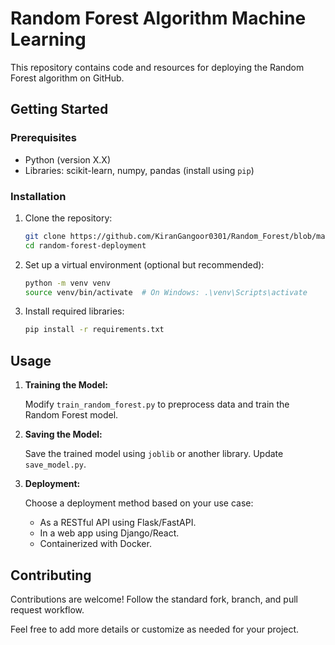 # Random Forest Algorithm Machine Learning

This repository contains code and resources for deploying the Random Forest algorithm on GitHub.

## Getting Started

### Prerequisites

- Python (version X.X)
- Libraries: scikit-learn, numpy, pandas (install using `pip`)

### Installation

1. Clone the repository:

   ```bash
   git clone https://github.com/KiranGangoor0301/Random_Forest/blob/main/random_forest.py
   cd random-forest-deployment
   ```

2. Set up a virtual environment (optional but recommended):

   ```bash
   python -m venv venv
   source venv/bin/activate  # On Windows: .\venv\Scripts\activate
   ```

3. Install required libraries:

   ```bash
   pip install -r requirements.txt
   ```

## Usage

1. **Training the Model:**

   Modify `train_random_forest.py` to preprocess data and train the Random Forest model.

2. **Saving the Model:**

   Save the trained model using `joblib` or another library. Update `save_model.py`.

3. **Deployment:**

   Choose a deployment method based on your use case:
   
   - As a RESTful API using Flask/FastAPI.
   - In a web app using Django/React.
   - Containerized with Docker.

## Contributing

Contributions are welcome! Follow the standard fork, branch, and pull request workflow.

Feel free to add more details or customize as needed for your project.
